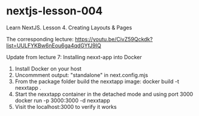 # nextjs-lesson-004
Learn NextJS. Lesson 4. Creating Layouts &amp; Pages

The corresponding lecture: https://youtu.be/CivZ59Qckdk?list=UULFYKBw6nEou6ga4qdGYfJ9IQ

Update from lecture 7: Installing nexxt-app into Docker
1. Install Docker on your host
2. Uncommment output: "standalone" in next.config.mjs
3. From the package folder build the nexxtapp image:
   docker build -t nexxtapp . 
4. Start the nexxtapp container in the detached mode and using port 3000
   docker run -p 3000:3000 -d nexxtapp
5. Visit the localhost:3000 to verify it works
 
